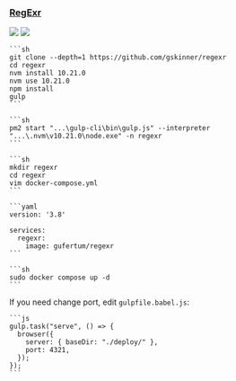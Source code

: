 ### [RegExr](https://github.com/gskinner/regexr)

![](https://img.shields.io/github/license/gskinner/regexr) [![](https://img.shields.io/github/last-commit/scillidan/regexr/master?label=last%20commit%20(fork))](https://github.com/scillidan/regexr)

````{tab} From source
```sh
git clone --depth=1 https://github.com/gskinner/regexr
cd regexr
nvm install 10.21.0
nvm use 10.21.0
npm install
gulp
```
````

````{tab} PM2
```sh
pm2 start "...\gulp-cli\bin\gulp.js" --interpreter "...\.nvm\v10.21.0\node.exe" -n regexr
```
````

````{tab} Docker compose
```sh
mkdir regexr
cd regexr
vim docker-compose.yml
```

```yaml
version: '3.8'

services:
  regexr:
    image: gufertum/regexr
```

```sh
sudo docker compose up -d
```
````

If you need change port, edit `gulpfile.babel.js`:

````{tab} Windows 10
```js
gulp.task("serve", () => {
  browser({
    server: { baseDir: "./deploy/" },
    port: 4321,
  });
});
```
````